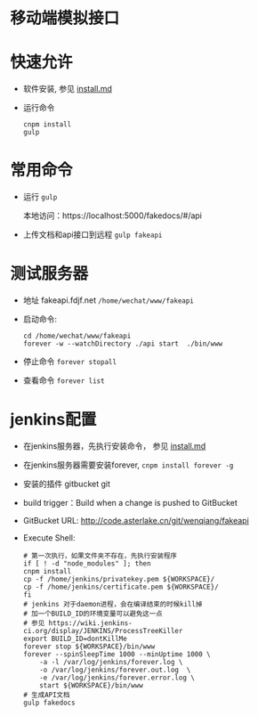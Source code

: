 移动端模拟接口
===============

# 快速允许

+ 软件安装, 参见 [install.md](install.md)

+ 运行命令
    
    ```
    cnpm install
    gulp
    ```
    
# 常用命令
+ 运行 `gulp`

  本地访问：https://localhost:5000/fakedocs/#/api
  
+ 上传文档和api接口到远程 `gulp fakeapi`

# 测试服务器

+ 地址 fakeapi.fdjf.net `/home/wechat/www/fakeapi`
+ 启动命令:

    ```
    cd /home/wechat/www/fakeapi
    forever -w --watchDirectory ./api start  ./bin/www
    ```
    
+ 停止命令 `forever stopall`
+ 查看命令 `forever list`

# jenkins配置

+ 在jenkins服务器，先执行安装命令， 参见 [install.md](install.md)
+ 在jenkins服务器需要安装forever, `cnpm install forever -g`
+ 安装的插件 gitbucket git 
+ build trigger：Build when a change is pushed to GitBucket
+ GitBucket URL: http://code.asterlake.cn/git/wenqiang/fakeapi
+ Execute Shell:

    ```
    # 第一次执行，如果文件夹不存在，先执行安装程序
    if [ ! -d "node_modules" ]; then 
    cnpm install
    cp -f /home/jenkins/privatekey.pem ${WORKSPACE}/
    cp -f /home/jenkins/certificate.pem ${WORKSPACE}/
    fi
    # jenkins 对于daemon进程，会在编译结束的时候kill掉
    # 加一个BUILD_ID的环境变量可以避免这一点
    # 参见 https://wiki.jenkins-ci.org/display/JENKINS/ProcessTreeKiller
    export BUILD_ID=dontKillMe
    forever stop ${WORKSPACE}/bin/www
    forever --spinSleepTime 1000 --minUptime 1000 \
        -a -l /var/log/jenkins/forever.log \
        -o /var/log/jenkins/forever.out.log  \
        -e /var/log/jenkins/forever.error.log \
        start ${WORKSPACE}/bin/www
    # 生成API文档
    gulp fakedocs
    ```